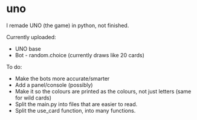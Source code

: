 # uno

I remade UNO (the game) in python, not finished.

Currently uploaded:
  - UNO base
  - Bot - random.choice (currently draws like 20 cards)
 
 To do:
  - Make the bots more accurate/smarter
  - Add a panel/console (possibly)
  - Make it so the colours are printed as the colours, not just letters (same for wild cards)
  - Split the main.py into files that are easier to read.
  - Split the use_card function, into many functions.
 
